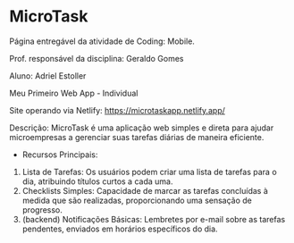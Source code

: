 # MicroTask

Página entregável da atividade de Coding: Mobile.

Prof. responsável da disciplina: Geraldo Gomes

Aluno: Adriel Estoller

Meu Primeiro Web App - Individual

Site operando via Netlify: https://microtaskapp.netlify.app/

Descrição: MicroTask é uma aplicação web simples e direta para ajudar microempresas a gerenciar suas tarefas diárias de maneira eficiente.

* Recursos Principais:

1. Lista de Tarefas: Os usuários podem criar uma lista de tarefas para o dia, atribuindo títulos curtos a cada uma.
2. Checklists Simples: Capacidade de marcar as tarefas concluídas à medida que são realizadas, proporcionando uma sensação de progresso.
3. (backend) Notificações Básicas: Lembretes por e-mail sobre as tarefas pendentes, enviados em horários específicos do dia.
